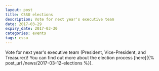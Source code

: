 ```yaml
---
layout: post
title: CSSU elections
description: Vote for next year's executive team
date: 2017-03-29
expiry_date: 2017-03-30
categories: events
tags: cssu
---
```


Vote for next year's executive team (President, Vice-President, and Treasurer)! You can find out more about the election process [here]({% post_url /news/2017-03-12-elections %}).
